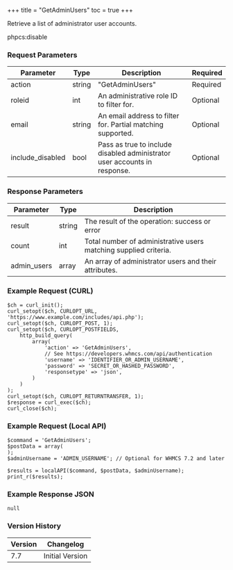 +++
title = "GetAdminUsers"
toc = true
+++

Retrieve a list of administrator user accounts.

phpcs:disable

### Request Parameters

| Parameter | Type | Description | Required |
| --------- | ---- | ----------- | -------- |
| action | string | "GetAdminUsers" | Required |
| roleid | int | An administrative role ID to filter for. | Optional |
| email | string | An email address to filter for. Partial matching supported. | Optional |
| include_disabled | bool | Pass as true to include disabled administrator user accounts in response. | Optional |

### Response Parameters

| Parameter | Type | Description |
| --------- | ---- | ----------- |
| result | string | The result of the operation: success or error |
| count | int | Total number of administrative users matching supplied criteria. |
| admin_users | array | An array of administrator users and their attributes. |


### Example Request (CURL)

```
$ch = curl_init();
curl_setopt($ch, CURLOPT_URL, 'https://www.example.com/includes/api.php');
curl_setopt($ch, CURLOPT_POST, 1);
curl_setopt($ch, CURLOPT_POSTFIELDS,
    http_build_query(
        array(
            'action' => 'GetAdminUsers',
            // See https://developers.whmcs.com/api/authentication
            'username' => 'IDENTIFIER_OR_ADMIN_USERNAME',
            'password' => 'SECRET_OR_HASHED_PASSWORD',
            'responsetype' => 'json',
        )
    )
);
curl_setopt($ch, CURLOPT_RETURNTRANSFER, 1);
$response = curl_exec($ch);
curl_close($ch);
```


### Example Request (Local API)

```
$command = 'GetAdminUsers';
$postData = array(
);
$adminUsername = 'ADMIN_USERNAME'; // Optional for WHMCS 7.2 and later

$results = localAPI($command, $postData, $adminUsername);
print_r($results);
```


### Example Response JSON

```
null
```


### Version History

| Version | Changelog |
| ------- | --------- |
| 7.7 | Initial Version |
